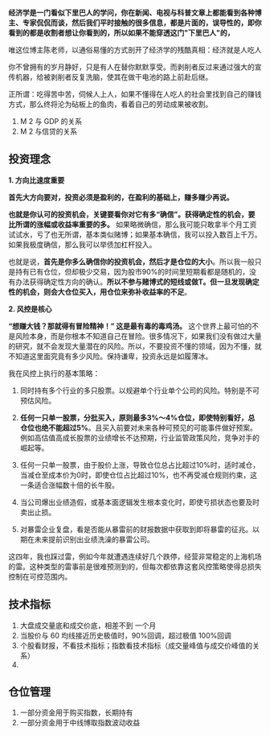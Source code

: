 **经济学是一门看似下里巴人的学问，你在新闻、电视与科普文章上都能看到各种博主、专家侃侃而谈，然后我们平时接触的很多信息，都是片面的，误导性的，即你看到的都是收割者想让你看到的，所以如果不能穿透这门"下里巴人"的，**

唯这位博主陈老师，以通俗易懂的方式剖开了经济学的残酷真相：经济就是人吃人

你不曾拥有的岁月静好，只是有人在替你默默享受。而剥削者反过来通过强大的宣传机器，给被剥削者反复洗脑，使其在做干电池的路上前赴后继。

正所谓：吃得苦中苦，伺候人上人，如果不懂得在人吃人的社会里找到自己的赚钱方式，那么终将沦为砧板上的鱼肉，看着自己的劳动成果被收割。


1. M 2 与 GDP 的关系
2. M 2 与信贷的关系


## 投资理念

**1. 方向比速度重要**

**首先大方向要对，投资必须是盈利的，在盈利的基础上，赚多赚少再说。**

**也就是你认可的投资机会，关键要看你对它有多“确信”。获得确定性的机会，要比所谓的涨幅或收益率重要的多。** 如果略微确信，那么我可能只敢拿半个月工资试试水，亏了也无所谓，基本类似赌博；如果基本确信，我可以投入数百上千万。如果我极度确信，那么我可以举债加杠杆投入。

也就是说，**首先是你多么确信你的投资机会，然后才是仓位的大小**。所以我一般只是持有已有仓位，但却极少交易，因为股市90%的时间里短期看都是随机的，没有办法获得确定性方向的确认。**所以不参与赌博式的短线或做T。但一旦发现确定性的机会，则会大仓位买入，用仓位来弥补收益率的不足**。

**2. 风控是核心**

**“想赚大钱？那就得有冒险精神！” 这是最有毒的毒鸡汤。** 这个世界上最可怕的不是风险本身，而是你根本不知道自己在冒险。很多情况下，如果我们没有做过大量的研究，就不会发现大量潜在的风险。所以，不要投资不懂的领域，因为不懂，就不知道这里面究竟有多少风险。保持谦卑，投资永远是如履薄冰。

我在风控上执行的基本策略：

1. 同时持有多个行业的多只股票。以规避单个行业单个公司的风险。特别是不可预估风险。

2. **任何一只单一股票，分批买入，原则最多3%～4%仓位，即使特别看好，总仓位也绝不能超过5%**。且买入前要对未来各种可预见的可能事件做好预案。例如高估值高成长股票的业绩增长不达预期，行业监管政策风险，竞争对手的崛起等。

3. 任何一只单一股票，由于股价上涨，导致仓位总占比超过10%时，适时减仓，当减仓至成本价为0时，即使仓位占比超过10%，也不再受减仓规则约束，这一条适合涨幅数十倍的长牛股。

4. 当公司爆出业绩造假，或基本面逻辑发生根本变化时，即使亏损状态也要及时卖出止损。

5. 对暴雷企业复盘，看是否能从暴雷前的财报数据中获取到即将暴雷的征兆。以期在未来提前识别出业绩洗澡的暴雷公司。

这四年，我也踩过雷，例如今年就遭遇连续好几个跌停，经营非常稳定的上海机场的雷。这种类型的雷事前是很难预测到的，但每次都依靠这套风控策略使得总损失控制在可控范围内。


## 技术指标

1. 大盘成交量底和成交价底，相差不到 一个月
2. 当股价与 60 均线接近历史极值时，90%回调，超过极值 100%回调
3. 个股看财报，不看技术指标；指数看技术指标（成交量峰值与成交价峰值的关系）
4. 

## 仓位管理

1. 一部分资金用于购买指数，长期持有
2. 一部分资金用于中线博取指数波动收益